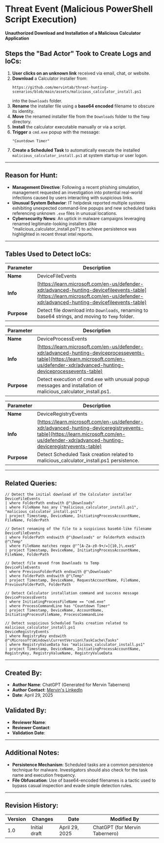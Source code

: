 # Threat Event (Malicious PowerShell Script Execution)

**Unauthorized Download and Installation of a Malicious Calculator Application**

## Steps the "Bad Actor" Took to Create Logs and IoCs:

1. **User clicks on an unknown link** received via email, chat, or website.
2. **Download** a Calculator installer from:
   ```
   https://github.com/mervintab/threat-hunting-scenarios/blob/main/assets/malicious_calculator_install.ps1
   ```
   into the `Downloads` folder.
3. **Rename** the installer file using a **base64 encoded** filename to obscure its identity.
4. **Move** the renamed installer file from the `Downloads` folder to the `Temp` directory.
5. **Install** the calculator executable manually or via a script.
6. **Trigger** a `cmd.exe` popup with the message:
   ```
   "Countdown Timer"
   ```
7. **Create a Scheduled Task** to automatically execute the installed `malicious_calculator_install.ps1` at system startup or user logon.

---

## Reason for Hunt:

- **Management Directive**: Following a recent phishing simulation, management requested an investigation into potential real-world infections caused by users interacting with suspicious links.
- **Unusual System Behavior**: IT helpdesk reported multiple systems exhibiting unexpected command-line popups and new scheduled tasks referencing unknown `.exe` files in unusual locations.
- **Cybersecurity News**: An uptick in malware campaigns leveraging renamed legitimate-looking installers (like "malicious_calculator_install.ps1") to achieve persistence was highlighted in recent threat intel reports.

---

## Tables Used to Detect IoCs:

| **Parameter** | **Description**                                                                                                                                                                  |
| ------------- | -------------------------------------------------------------------------------------------------------------------------------------------------------------------------------- |
| **Name**      | DeviceFileEvents                                                                                                                                                                 |
| **Info**      | [https://learn.microsoft.com/en-us/defender-xdr/advanced-hunting-devicefileevents-table](https://learn.microsoft.com/en-us/defender-xdr/advanced-hunting-devicefileevents-table) |
| **Purpose**   | Detect file download into `Downloads`, renaming to base64 strings, and moving to `Temp` folder.                                                                                  |

| **Parameter** | **Description**                                                                                                                                                                        |
| ------------- | -------------------------------------------------------------------------------------------------------------------------------------------------------------------------------------- |
| **Name**      | DeviceProcessEvents                                                                                                                                                                    |
| **Info**      | [https://learn.microsoft.com/en-us/defender-xdr/advanced-hunting-deviceprocessevents-table](https://learn.microsoft.com/en-us/defender-xdr/advanced-hunting-deviceprocessevents-table) |
| **Purpose**   | Detect execution of cmd.exe with unusual popup messages and installation of malicious_calculator_install.ps1.                                                                                            |

| **Parameter** | **Description**                                                                                                                                                                          |
| ------------- | ---------------------------------------------------------------------------------------------------------------------------------------------------------------------------------------- |
| **Name**      | DeviceRegistryEvents                                                                                                                                                                     |
| **Info**      | [https://learn.microsoft.com/en-us/defender-xdr/advanced-hunting-deviceregistryevents-table](https://learn.microsoft.com/en-us/defender-xdr/advanced-hunting-deviceregistryevents-table) |
| **Purpose**   | Detect Scheduled Task creation related to malicious_calculator_install.ps1 persistence.                                                                                                                    |

---

## Related Queries:

```kql
// Detect the initial download of the Calculator installer
DeviceFileEvents
| where FolderPath endswith @"\Downloads"
| where FileName has_any ("malicious_calculator_install.ps1", "malicious_calculator_install.ps1")
| project Timestamp, DeviceName, InitiatingProcessAccountName, FileName, FolderPath

// Detect renaming of the file to a suspicious base64-like filename
DeviceFileEvents
| where FolderPath endswith @"\Downloads" or FolderPath endswith @"\Temp"
| where FileName matches regex @"^[A-Za-z0-9+/=]{10,}\.exe$"
| project Timestamp, DeviceName, InitiatingProcessAccountName, FileName, FolderPath

// Detect file moved from Downloads to Temp
DeviceFileEvents
| where PreviousFolderPath endswith @"\Downloads"
| where FolderPath endswith @"\Temp"
| project Timestamp, DeviceName, RequestAccountName, FileName, PreviousFolderPath, FolderPath

// Detect Calculator installation command and success message
DeviceProcessEvents
| where InitiatingProcessFileName == "cmd.exe"
| where ProcessCommandLine has "Countdown Timer"
| project Timestamp, DeviceName, AccountName, InitiatingProcessFileName, ProcessCommandLine

// Detect suspicious Scheduled Tasks creation related to malicious_calculator_install.ps1
DeviceRegistryEvents
| where RegistryKey endswith @"\Microsoft\Windows\CurrentVersion\TaskCache\Tasks"
| where RegistryValueData has "malicious_calculator_install.ps1"
| project Timestamp, DeviceName, InitiatingProcessAccountName, RegistryKey, RegistryValueName, RegistryValueData
```

---

## Created By:

- **Author Name**: ChatGPT (Generated for Mervin Tabernero)
- **Author Contact**: [Mervin's LinkedIn](https://www.linkedin.com/in/mervintab/)
- **Date**: April 29, 2025

## Validated By:

- **Reviewer Name**:
- **Reviewer Contact**:
- **Validation Date**:

---

## Additional Notes:

- **Persistence Mechanism**: Scheduled tasks are a common persistence technique for malware. Investigators should also check for the task name and execution frequency.
- **File Obfuscation**: Use of base64-encoded filenames is a tactic used to bypass casual inspection and evade simple detection rules.

---

## Revision History:

| **Version** | **Changes**   | **Date**       | **Modified By**                |
| ----------- | ------------- | -------------- | ------------------------------ |
| 1.0         | Initial draft | April 29, 2025 | ChatGPT (for Mervin Tabernero) |

